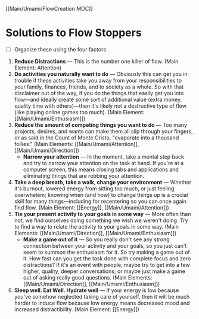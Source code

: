 [[Main/Umami/FlowCreation MOC]]
# Solutions to Flow Stoppers
- [ ] Organize these using the four factors

1. **Reduce Distractions** — This is the number one killer of flow. (Main Element: Attention)
2. **Do activities you naturally want to do** — Obviously this can get you in trouble if these activities take you away from your responsibilities to your family, finances, friends, and to society as a whole. So with that disclaimer out of the way, if you do the things that easily get you into flow—and ideally create some sort of additional value (extra money, quality time with others)—then it's likely not a destructive type of flow (like playing online games too much). (Main Element: [[Main/Umami/Enthusiasm]])
3. **Reduce the amount of competing things you want to do** — Too many projects, desires, and wants can make them all slip through your fingers, or as said in the Count of Monte Cristo, "evaporate into a thousand follies." (Main Elements: [[Main/Umami/Attention]], [[Main/Umami/Direction]])
    - **Narrow your attention** — In the moment, take a mental step back and try to narrow your attention on the task at hand. If you're at a computer screen, this means closing tabs and applications and eliminating things that are robbing your attention.
4. **Take a deep breath, take a walk, change your environment** — Whether it's burnout, lowered energy from sitting too much, or just feeling overwhelem; knowing when (and how) to change things up is a crucial skill for many things—including for recentering so you can once again find flow. (Main Element: [[Energy]], [[Main/Umami/Attention]])
5. **Tie your present activity to your goals in some way** — More often than not, we find ourselves doing something we wish we weren't doing. Try to find a way to relate the activity to your goals in some way. (Main Elements: [[Main/Umami/Direction]], [[Main/Umami/Enthusiasm]])
    - **Make a game out of it** — So you really don't see any strong connection between your activity and your goals, so you just can't seem to summon the enthusiasm for it. So try making a game out of it. How fast can you get the task done with complete focus and zero distractions? If it's an event with people, maybe try to get into a few higher, quality, deeper conversations; or maybe just make a game out of asking really good questions. (Main Elements: [[Main/Umami/Direction]], [[Main/Umami/Enthusiasm]])
6. **Sleep well. Eat Well. Hydrate well** — If your energy is low because you've somehow neglected taking care of yourself, then it will be much harder to induce flow because low energy means decreased mood and increased distractibility. (Main Element: [[Energy]])